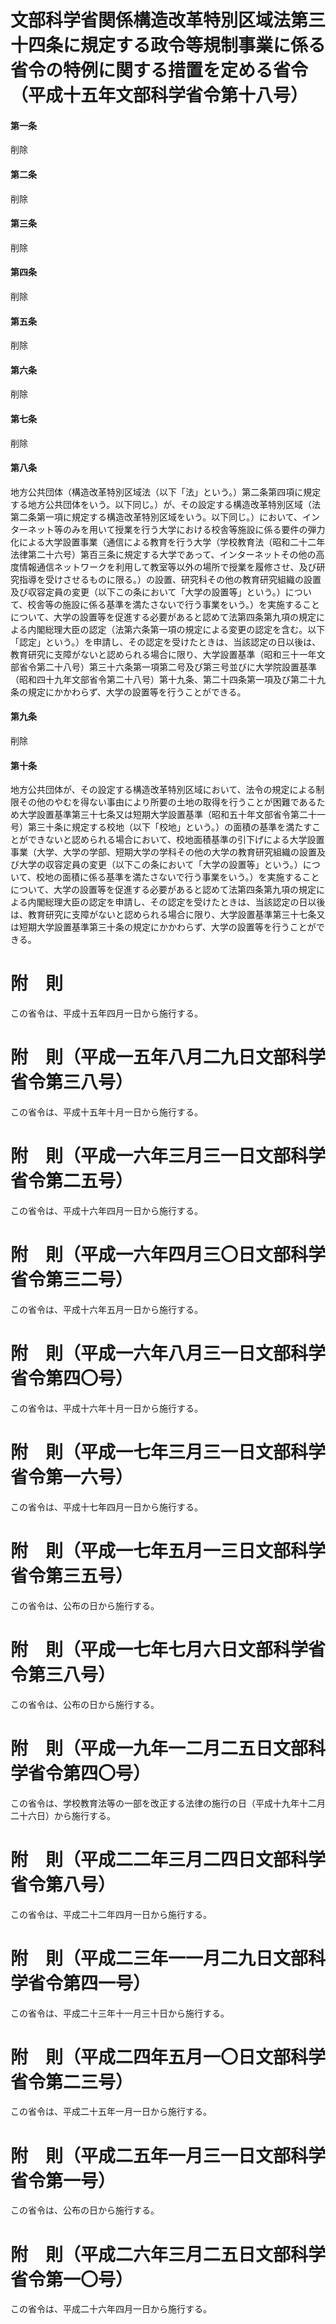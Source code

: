 # 文部科学省関係構造改革特別区域法第三十四条に規定する政令等規制事業に係る省令の特例に関する措置を定める省令（平成十五年文部科学省令第十八号）
#### 第一条
削除
#### 第二条
削除
#### 第三条
削除
#### 第四条
削除
#### 第五条
削除
#### 第六条
削除
#### 第七条
削除
#### 第八条
地方公共団体（構造改革特別区域法（以下「法」という。）第二条第四項に規定する地方公共団体をいう。以下同じ。）が、その設定する構造改革特別区域（法第二条第一項に規定する構造改革特別区域をいう。以下同じ。）において、インターネット等のみを用いて授業を行う大学における校舎等施設に係る要件の弾力化による大学設置事業（通信による教育を行う大学（学校教育法（昭和二十二年法律第二十六号）第百三条に規定する大学であって、インターネットその他の高度情報通信ネットワークを利用して教室等以外の場所で授業を履修させ、及び研究指導を受けさせるものに限る。）の設置、研究科その他の教育研究組織の設置及び収容定員の変更（以下この条において「大学の設置等」という。）について、校舎等の施設に係る基準を満たさないで行う事業をいう。）を実施することについて、大学の設置等を促進する必要があると認めて法第四条第九項の規定による内閣総理大臣の認定（法第六条第一項の規定による変更の認定を含む。以下「認定」という。）を申請し、その認定を受けたときは、当該認定の日以後は、教育研究に支障がないと認められる場合に限り、大学設置基準（昭和三十一年文部省令第二十八号）第三十六条第一項第二号及び第三号並びに大学院設置基準（昭和四十九年文部省令第二十八号）第十九条、第二十四条第一項及び第二十九条の規定にかかわらず、大学の設置等を行うことができる。
#### 第九条
削除
#### 第十条
地方公共団体が、その設定する構造改革特別区域において、法令の規定による制限その他のやむを得ない事由により所要の土地の取得を行うことが困難であるため大学設置基準第三十七条又は短期大学設置基準（昭和五十年文部省令第二十一号）第三十条に規定する校地（以下「校地」という。）の面積の基準を満たすことができないと認められる場合において、校地面積基準の引下げによる大学設置事業（大学、大学の学部、短期大学の学科その他の大学の教育研究組織の設置及び大学の収容定員の変更（以下この条において「大学の設置等」という。）について、校地の面積に係る基準を満たさないで行う事業をいう。）を実施することについて、大学の設置等を促進する必要があると認めて法第四条第九項の規定による内閣総理大臣の認定を申請し、その認定を受けたときは、当該認定の日以後は、教育研究に支障がないと認められる場合に限り、大学設置基準第三十七条又は短期大学設置基準第三十条の規定にかかわらず、大学の設置等を行うことができる。
# 附　則
この省令は、平成十五年四月一日から施行する。
# 附　則（平成一五年八月二九日文部科学省令第三八号）
この省令は、平成十五年十月一日から施行する。
# 附　則（平成一六年三月三一日文部科学省令第二五号）
この省令は、平成十六年四月一日から施行する。
# 附　則（平成一六年四月三〇日文部科学省令第三二号）
この省令は、平成十六年五月一日から施行する。
# 附　則（平成一六年八月三一日文部科学省令第四〇号）
この省令は、平成十六年十月一日から施行する。
# 附　則（平成一七年三月三一日文部科学省令第一六号）
この省令は、平成十七年四月一日から施行する。
# 附　則（平成一七年五月一三日文部科学省令第三五号）
この省令は、公布の日から施行する。
# 附　則（平成一七年七月六日文部科学省令第三八号）
この省令は、公布の日から施行する。
# 附　則（平成一九年一二月二五日文部科学省令第四〇号）
この省令は、学校教育法等の一部を改正する法律の施行の日（平成十九年十二月二十六日）から施行する。
# 附　則（平成二二年三月二四日文部科学省令第八号）
この省令は、平成二十二年四月一日から施行する。
# 附　則（平成二三年一一月二九日文部科学省令第四一号）
この省令は、平成二十三年十一月三十日から施行する。
# 附　則（平成二四年五月一〇日文部科学省令第二三号）
この省令は、平成二十五年一月一日から施行する。
# 附　則（平成二五年一月三一日文部科学省令第一号）
この省令は、公布の日から施行する。
# 附　則（平成二六年三月二五日文部科学省令第一〇号）
この省令は、平成二十六年四月一日から施行する。
